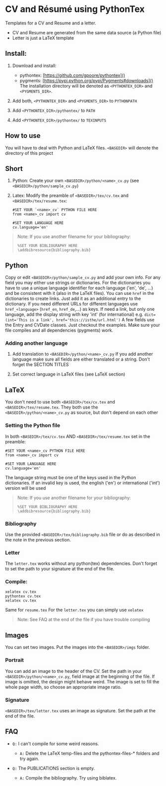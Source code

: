 ﻿# CV and Résumé using PythonTex

Templates for a CV and Resume and a letter.

 * CV and Resume are generated from the same data source (a Python file)
 * Letter is just a LaTeX template


## Install:

 1. Download and install:

    - pythontex: [https://github.com/gpoore/pythontex]()
    - pygments: [https://pypi.python.org/pypi/Pygments#downloads]()
    The installation directory will be denoted as `<PYTHONTEX_DIR>` and `<PYGMENTS_DIR>`.
 
 2. Add both, `<PYTHONTEX_DIR>` and `<PYGMENTS_DIR>` to `PYTHONPATH`
 3. Add `<PYTHONTEX_DIR>/pythontex/` to `PATH`
 4. Add `<PYTHONTEX_DIR>/pythontex/` to `TEXINPUTS`


## How to use

You will have to deal with Python and LaTeX files.
`<BASEDIR>` will denote the directory of this project


## Short

 1. Python: Create your own `<BASEDIR>/python/<name>_cv.py` (see `<BASEDIR>/python/sample_cv.py`)
 2. Latex: Modify the preamble of `<BASEDIR>/tex/cv.tex` and `<BASEDIR>/tex/resume.tex`:

        #SET YOUR `<name>_cv` PYTHON FILE HERE
        from <name>_cv import cv

        #SET YOUR LANGUAGE HERE
        cv.language='en'
		
> Note: If you use another filename for your bibliography:
>
>     %SET YOUR BIBLIOGRAPHY HERE
>     \addbibresource{bibliography.bib} 


## Python

Copy or edit `<BASEDIR>/python/sample_cv.py` and add your own info.
For any field you may either use strings or dictionaries. For the dictionaries you have to use a unique language identifier for each language ('en', 'de', ...) and be consistent with it (also in the LaTeX files).
You can use `href` in the dictionaries to create links. Just add it as an additional entry to the dictionary. If you need different URLs for different languages use `href_<language>` (`href_en`, `href_de`,...) as keys.
If need a link, but only one language, add the display string with key 'int' (for international) e.g. `dict=(int='This is a link', href='this://isthe/url.html')`
A few fields use the Entry and CVDate classes. Just checkout the examples.
Make sure your file compiles and all dependencies (pygments) work.


### Adding another language

 1. Add translation to `<BASEDIR>/python/<name>_cv.py`
    If you add another language make sure all fields are either translated or a string.
    Don't forget the SECTION TITLES

 2. Set correct language in LaTeX files (see LaTeX section)


## LaTeX

You don't need to use both `<BASEDIR>/tex/cv.tex` and `<BASEDIR>/tex/resume.tex`. They both use the `<BASEDIR>/python/<name>_cv.py` as source, but don't depend on each other


### Setting the Python file

In both `<BASEDIR>/tex/cv.tex` AND `<BASEDIR>/tex/resume.tex` set in the preamble:

    #SET YOUR <name>_cv PYTHON FILE HERE
    from <name>_cv import cv

    #SET YOUR LANGUAGE HERE
    cv.language='en'

The language string must be one of the keys used in the Python dictionaries. If an invalid key is used, the english ('en') or international ('int') version will be used
	
> Note: If you use another filename for your bibliography:
> 
>     %SET YOUR BIBLIOGRAPHY HERE
>     \addbibresource{bibliography.bib} 


### Bibliography

Use the provided `<BASEDIR>/tex/bibliography.bib` file or do as described in the note in the previous section.


### Letter

The `letter.tex` works without any python(tex) dependencies.
Don't forget to set the path to your signature at the end of the file.


### Compile:

    xelatex cv.tex
    pythontex cv.tex
    xelatex cv.tex

Same for `resume.tex`
For the `letter.tex` you can simply use `xelatex`

> Note: See FAQ at the end of the file if you have trouble compiling


## Images

You can set two images. Put the images into the `<BASEDIR>/imgs` folder.


### Portrait

You can add an image to the header of the CV.
Set the path in your `<BASEDIR>/python/<name>_cv.py`, field image at the beginning of the file. If image is omitted, the design might behave weird.
The image is set to fill the whole page width, so choose an appropriate image ratio.


### Signature

`<BASEDIR>/tex/letter.tex` uses an image as signature. Set the path at the end of the file.


## FAQ

 - `Q:` I can't compile for some weird reasons.
     - `A:` Delete the LaTeX temp-files and the pythontex-files-* folders and try again.

 - `Q:` The PUBLICATIONS section is empty.
     - `A:` Compile the bibliography. Try using biblatex.


